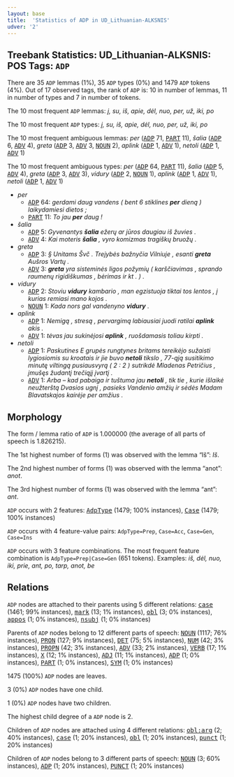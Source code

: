 ```yaml
---
layout: base
title:  'Statistics of ADP in UD_Lithuanian-ALKSNIS'
udver: '2'
---
```


## Treebank Statistics: UD_Lithuanian-ALKSNIS: POS Tags: `ADP`

There are 35 `ADP` lemmas (1%), 35 `ADP` types (0%) and 1479 `ADP` tokens (4%).
Out of 17 observed tags, the rank of `ADP` is: 10 in number of lemmas, 11 in number of types and 7 in number of tokens.

The 10 most frequent `ADP` lemmas: <em>į, su, iš, apie, dėl, nuo, per, už, iki, po</em>

The 10 most frequent `ADP` types:  <em>į, su, iš, apie, dėl, nuo, per, už, iki, po</em>

The 10 most frequent ambiguous lemmas: <em>per</em> (<tt><a href="lt_alksnis-pos-ADP.html">ADP</a></tt> 71, <tt><a href="lt_alksnis-pos-PART.html">PART</a></tt> 11), <em>šalia</em> (<tt><a href="lt_alksnis-pos-ADP.html">ADP</a></tt> 6, <tt><a href="lt_alksnis-pos-ADV.html">ADV</a></tt> 4), <em>greta</em> (<tt><a href="lt_alksnis-pos-ADP.html">ADP</a></tt> 3, <tt><a href="lt_alksnis-pos-ADV.html">ADV</a></tt> 3, <tt><a href="lt_alksnis-pos-NOUN.html">NOUN</a></tt> 2), <em>aplink</em> (<tt><a href="lt_alksnis-pos-ADP.html">ADP</a></tt> 1, <tt><a href="lt_alksnis-pos-ADV.html">ADV</a></tt> 1), <em>netoli</em> (<tt><a href="lt_alksnis-pos-ADP.html">ADP</a></tt> 1, <tt><a href="lt_alksnis-pos-ADV.html">ADV</a></tt> 1)

The 10 most frequent ambiguous types:  <em>per</em> (<tt><a href="lt_alksnis-pos-ADP.html">ADP</a></tt> 64, <tt><a href="lt_alksnis-pos-PART.html">PART</a></tt> 11), <em>šalia</em> (<tt><a href="lt_alksnis-pos-ADP.html">ADP</a></tt> 5, <tt><a href="lt_alksnis-pos-ADV.html">ADV</a></tt> 4), <em>greta</em> (<tt><a href="lt_alksnis-pos-ADP.html">ADP</a></tt> 3, <tt><a href="lt_alksnis-pos-ADV.html">ADV</a></tt> 3), <em>vidury</em> (<tt><a href="lt_alksnis-pos-ADP.html">ADP</a></tt> 2, <tt><a href="lt_alksnis-pos-NOUN.html">NOUN</a></tt> 1), <em>aplink</em> (<tt><a href="lt_alksnis-pos-ADP.html">ADP</a></tt> 1, <tt><a href="lt_alksnis-pos-ADV.html">ADV</a></tt> 1), <em>netoli</em> (<tt><a href="lt_alksnis-pos-ADP.html">ADP</a></tt> 1, <tt><a href="lt_alksnis-pos-ADV.html">ADV</a></tt> 1)


* <em>per</em>
  * <tt><a href="lt_alksnis-pos-ADP.html">ADP</a></tt> 64: <em>gerdami daug vandens ( bent 6 stiklines <b>per</b> dieną ) laikydamiesi dietos ;</em>
  * <tt><a href="lt_alksnis-pos-PART.html">PART</a></tt> 11: <em>To jau <b>per</b> daug !</em>
* <em>šalia</em>
  * <tt><a href="lt_alksnis-pos-ADP.html">ADP</a></tt> 5: <em>Gyvenantys <b>šalia</b> ežerų ar jūros daugiau iš žuvies .</em>
  * <tt><a href="lt_alksnis-pos-ADV.html">ADV</a></tt> 4: <em>Kai moteris <b>šalia</b> , vyro komizmas tragiškų bruožų .</em>
* <em>greta</em>
  * <tt><a href="lt_alksnis-pos-ADP.html">ADP</a></tt> 3: <em>§ Unitams Švč . Trejybės bažnyčia Vilniuje , esanti <b>greta</b> Aušros Vartų .</em>
  * <tt><a href="lt_alksnis-pos-ADV.html">ADV</a></tt> 3: <em><b>greta</b> yra sisteminės ligos požymių ( karščiavimas , sprando raumenų rigidiškumas , bėrimas ir kt . ) .</em>
* <em>vidury</em>
  * <tt><a href="lt_alksnis-pos-ADP.html">ADP</a></tt> 2: <em>Stoviu <b>vidury</b> kambario , man egzistuoja tiktai tos lentos , į kurias remiasi mano kojos .</em>
  * <tt><a href="lt_alksnis-pos-NOUN.html">NOUN</a></tt> 1: <em>Kada nors gal vandenyno <b>vidury</b> .</em>
* <em>aplink</em>
  * <tt><a href="lt_alksnis-pos-ADP.html">ADP</a></tt> 1: <em>Nemigą , stresą , pervargimą labiausiai juodi ratilai <b>aplink</b> akis .</em>
  * <tt><a href="lt_alksnis-pos-ADV.html">ADV</a></tt> 1: <em>tėvas jau sukinėjosi <b>aplink</b> , ruošdamasis toliau kirpti .</em>
* <em>netoli</em>
  * <tt><a href="lt_alksnis-pos-ADP.html">ADP</a></tt> 1: <em>Paskutines E grupės rungtynes britams tereikėjo sužaisti lygiosiomis su kroatais ir jie buvo <b>netoli</b> tikslo , 77-ąją susitikimo minutę viltingą pusiausvyrą ( 2 : 2 ) sutrikdė Mladenas Petričius , įmušęs žudantį trečiąjį įvartį .</em>
  * <tt><a href="lt_alksnis-pos-ADV.html">ADV</a></tt> 1: <em>Arba – kad pabaiga ir tuštuma jau <b>netoli</b> , tik tie , kurie išlaikė neužterštą Dvasios ugnį , pasieks Vandenio amžių ir sėdės Madam Blavatskajos kairėje per amžius .</em>

## Morphology

The form / lemma ratio of `ADP` is 1.000000 (the average of all parts of speech is 1.826215).

The 1st highest number of forms (1) was observed with the lemma “Iš”: <em>Iš</em>.

The 2nd highest number of forms (1) was observed with the lemma “anot”: <em>anot</em>.

The 3rd highest number of forms (1) was observed with the lemma “ant”: <em>ant</em>.

`ADP` occurs with 2 features: <tt><a href="lt_alksnis-feat-AdpType.html">AdpType</a></tt> (1479; 100% instances), <tt><a href="lt_alksnis-feat-Case.html">Case</a></tt> (1479; 100% instances)

`ADP` occurs with 4 feature-value pairs: `AdpType=Prep`, `Case=Acc`, `Case=Gen`, `Case=Ins`

`ADP` occurs with 3 feature combinations.
The most frequent feature combination is `AdpType=Prep|Case=Gen` (651 tokens).
Examples: <em>iš, dėl, nuo, iki, prie, ant, po, tarp, anot, be</em>


## Relations

`ADP` nodes are attached to their parents using 5 different relations: <tt><a href="lt_alksnis-dep-case.html">case</a></tt> (1461; 99% instances), <tt><a href="lt_alksnis-dep-mark.html">mark</a></tt> (13; 1% instances), <tt><a href="lt_alksnis-dep-obl.html">obl</a></tt> (3; 0% instances), <tt><a href="lt_alksnis-dep-appos.html">appos</a></tt> (1; 0% instances), <tt><a href="lt_alksnis-dep-nsubj.html">nsubj</a></tt> (1; 0% instances)

Parents of `ADP` nodes belong to 12 different parts of speech: <tt><a href="lt_alksnis-pos-NOUN.html">NOUN</a></tt> (1117; 76% instances), <tt><a href="lt_alksnis-pos-PRON.html">PRON</a></tt> (127; 9% instances), <tt><a href="lt_alksnis-pos-DET.html">DET</a></tt> (75; 5% instances), <tt><a href="lt_alksnis-pos-NUM.html">NUM</a></tt> (42; 3% instances), <tt><a href="lt_alksnis-pos-PROPN.html">PROPN</a></tt> (42; 3% instances), <tt><a href="lt_alksnis-pos-ADV.html">ADV</a></tt> (33; 2% instances), <tt><a href="lt_alksnis-pos-VERB.html">VERB</a></tt> (17; 1% instances), <tt><a href="lt_alksnis-pos-X.html">X</a></tt> (12; 1% instances), <tt><a href="lt_alksnis-pos-ADJ.html">ADJ</a></tt> (11; 1% instances), <tt><a href="lt_alksnis-pos-ADP.html">ADP</a></tt> (1; 0% instances), <tt><a href="lt_alksnis-pos-PART.html">PART</a></tt> (1; 0% instances), <tt><a href="lt_alksnis-pos-SYM.html">SYM</a></tt> (1; 0% instances)

1475 (100%) `ADP` nodes are leaves.

3 (0%) `ADP` nodes have one child.

1 (0%) `ADP` nodes have two children.

The highest child degree of a `ADP` node is 2.

Children of `ADP` nodes are attached using 4 different relations: <tt><a href="lt_alksnis-dep-obl-arg.html">obl:arg</a></tt> (2; 40% instances), <tt><a href="lt_alksnis-dep-case.html">case</a></tt> (1; 20% instances), <tt><a href="lt_alksnis-dep-obl.html">obl</a></tt> (1; 20% instances), <tt><a href="lt_alksnis-dep-punct.html">punct</a></tt> (1; 20% instances)

Children of `ADP` nodes belong to 3 different parts of speech: <tt><a href="lt_alksnis-pos-NOUN.html">NOUN</a></tt> (3; 60% instances), <tt><a href="lt_alksnis-pos-ADP.html">ADP</a></tt> (1; 20% instances), <tt><a href="lt_alksnis-pos-PUNCT.html">PUNCT</a></tt> (1; 20% instances)


